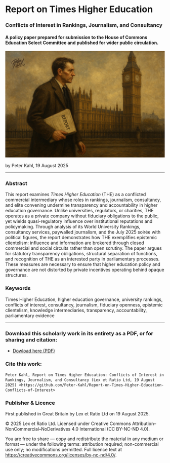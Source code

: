 # Report on Times Higher Education

### Conflicts of Interest in Rankings, Journalism, and Consultancy

#### A policy paper prepared for submission to the House of Commons Education Select Committee and published for wider public circulation.

![alt text](https://github.com/Peter-Kahl/Report-on-Times-Higher-Education-Conflicts-of-Interest/blob/main/hoc_report.jpg?raw=true)

by Peter Kahl, 19 August 2025

---

### Abstract

This report examines _Times Higher Education_ (THE) as a conflicted commercial intermediary whose roles in rankings, journalism, consultancy, and elite convening undermine transparency and accountability in higher education governance. Unlike universities, regulators, or charities, THE operates as a private company without fiduciary obligations to the public, yet wields quasi-regulatory influence over institutional reputations and policymaking. Through analysis of its World University Rankings, consultancy services, paywalled journalism, and the July 2025 soirée with political figures, the report demonstrates how THE exemplifies epistemic clientelism: influence and information are brokered through closed commercial and social circuits rather than open scrutiny. The paper argues for statutory transparency obligations, structural separation of functions, and recognition of THE as an interested party in parliamentary processes. These measures are necessary to ensure that higher education policy and governance are not distorted by private incentives operating behind opaque structures.

### Keywords

Times Higher Education, higher education governance, university rankings, conflicts of interest, consultancy, journalism, fiduciary openness, epistemic clientelism, knowledge intermediaries, transparency, accountability, parliamentary evidence

---

### Download this scholarly work in its entirety as a PDF, or for sharing and citation:

- [Dowload here (PDF)](https://raw.githubusercontent.com/Peter-Kahl/Report-on-Times-Higher-Education-Conflicts-of-Interest/master/Kahl_P_Report_on_Times_Higher_Education_19-AUG-2025.pdf)

### Cite this work:

```
Peter Kahl, Report on Times Higher Education: Conflicts of Interest in Rankings, Journalism, and Consultancy (Lex et Ratio Ltd, 19 August 2025) <https://github.com/Peter-Kahl/Report-on-Times-Higher-Education-Conflicts-of-Interest>
```

### Publisher & Licence

First published in Great Britain by Lex et Ratio Ltd on 19 August 2025.

© 2025 Lex et Ratio Ltd. Licensed under Creative Commons Attribution–NonCommercial–NoDerivatives 4.0 International (CC BY-NC-ND 4.0).

You are free to share — copy and redistribute the material in any medium or format — under the following terms: attribution required; non-commercial use only; no modifications permitted. Full licence text at <https://creativecommons.org/licenses/by-nc-nd/4.0/>.
